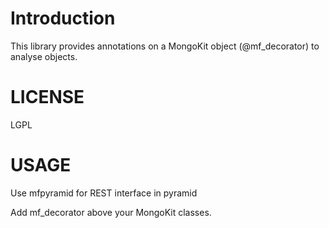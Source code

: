 # Introduction

This library provides annotations on a MongoKit object (@mf_decorator) to
analyse objects.

# LICENSE

LGPL

# USAGE

Use mfpyramid for REST interface in pyramid


Add mf_decorator above your MongoKit classes.

